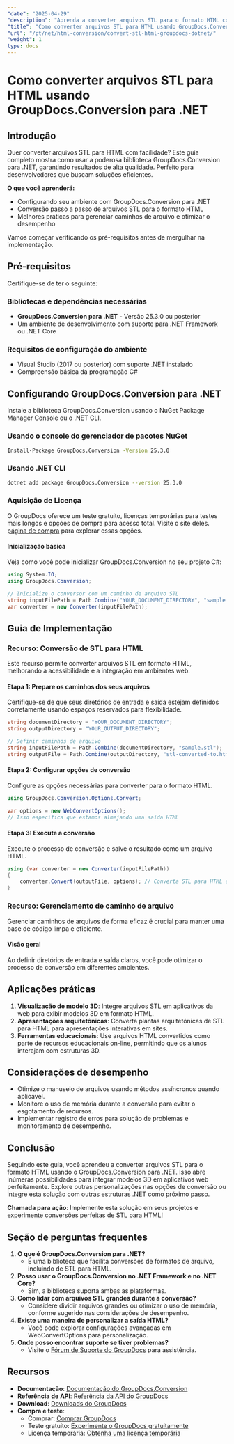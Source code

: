 ```yaml
---
"date": "2025-04-29"
"description": "Aprenda a converter arquivos STL para o formato HTML com facilidade usando o GroupDocs.Conversion para .NET. Este guia fornece instruções passo a passo e práticas recomendadas."
"title": "Como converter arquivos STL para HTML usando GroupDocs.Conversion para .NET - Um guia passo a passo"
"url": "/pt/net/html-conversion/convert-stl-html-groupdocs-dotnet/"
"weight": 1
type: docs
---
```

# Como converter arquivos STL para HTML usando GroupDocs.Conversion para .NET

## Introdução

Quer converter arquivos STL para HTML com facilidade? Este guia completo mostra como usar a poderosa biblioteca GroupDocs.Conversion para .NET, garantindo resultados de alta qualidade. Perfeito para desenvolvedores que buscam soluções eficientes.

**O que você aprenderá:**
- Configurando seu ambiente com GroupDocs.Conversion para .NET
- Conversão passo a passo de arquivos STL para o formato HTML
- Melhores práticas para gerenciar caminhos de arquivo e otimizar o desempenho

Vamos começar verificando os pré-requisitos antes de mergulhar na implementação.

## Pré-requisitos

Certifique-se de ter o seguinte:

### Bibliotecas e dependências necessárias
- **GroupDocs.Conversion para .NET** - Versão 25.3.0 ou posterior
- Um ambiente de desenvolvimento com suporte para .NET Framework ou .NET Core

### Requisitos de configuração do ambiente
- Visual Studio (2017 ou posterior) com suporte .NET instalado
- Compreensão básica da programação C#

## Configurando GroupDocs.Conversion para .NET

Instale a biblioteca GroupDocs.Conversion usando o NuGet Package Manager Console ou o .NET CLI.

### Usando o console do gerenciador de pacotes NuGet
```bash
Install-Package GroupDocs.Conversion -Version 25.3.0
```

### Usando .NET CLI
```bash
dotnet add package GroupDocs.Conversion --version 25.3.0
```

### Aquisição de Licença
O GroupDocs oferece um teste gratuito, licenças temporárias para testes mais longos e opções de compra para acesso total. Visite o site deles. [página de compra](https://purchase.groupdocs.com/buy) para explorar essas opções.

#### Inicialização básica
Veja como você pode inicializar GroupDocs.Conversion no seu projeto C#:
```csharp
using System.IO;
using GroupDocs.Conversion;

// Inicialize o conversor com um caminho de arquivo STL
string inputFilePath = Path.Combine("YOUR_DOCUMENT_DIRECTORY", "sample.stl");
var converter = new Converter(inputFilePath);
```

## Guia de Implementação

### Recurso: Conversão de STL para HTML
Este recurso permite converter arquivos STL em formato HTML, melhorando a acessibilidade e a integração em ambientes web.

#### Etapa 1: Prepare os caminhos dos seus arquivos
Certifique-se de que seus diretórios de entrada e saída estejam definidos corretamente usando espaços reservados para flexibilidade.
```csharp
string documentDirectory = "YOUR_DOCUMENT_DIRECTORY";
string outputDirectory = "YOUR_OUTPUT_DIRECTORY";

// Definir caminhos de arquivo
string inputFilePath = Path.Combine(documentDirectory, "sample.stl");
string outputFile = Path.Combine(outputDirectory, "stl-converted-to.html");
```

#### Etapa 2: Configurar opções de conversão
Configure as opções necessárias para converter para o formato HTML.
```csharp
using GroupDocs.Conversion.Options.Convert;

var options = new WebConvertOptions();
// Isso especifica que estamos almejando uma saída HTML
```

#### Etapa 3: Execute a conversão
Execute o processo de conversão e salve o resultado como um arquivo HTML.
```csharp
using (var converter = new Converter(inputFilePath))
{
    converter.Convert(outputFile, options); // Converta STL para HTML e salve
}
```

### Recurso: Gerenciamento de caminho de arquivo
Gerenciar caminhos de arquivos de forma eficaz é crucial para manter uma base de código limpa e eficiente.

#### Visão geral
Ao definir diretórios de entrada e saída claros, você pode otimizar o processo de conversão em diferentes ambientes.

## Aplicações práticas
1. **Visualização de modelo 3D**: Integre arquivos STL em aplicativos da web para exibir modelos 3D em formato HTML.
2. **Apresentações arquitetônicas**: Converta plantas arquitetônicas de STL para HTML para apresentações interativas em sites.
3. **Ferramentas educacionais**: Use arquivos HTML convertidos como parte de recursos educacionais on-line, permitindo que os alunos interajam com estruturas 3D.

## Considerações de desempenho
- Otimize o manuseio de arquivos usando métodos assíncronos quando aplicável.
- Monitore o uso de memória durante a conversão para evitar o esgotamento de recursos.
- Implementar registro de erros para solução de problemas e monitoramento de desempenho.

## Conclusão
Seguindo este guia, você aprendeu a converter arquivos STL para o formato HTML usando o GroupDocs.Conversion para .NET. Isso abre inúmeras possibilidades para integrar modelos 3D em aplicativos web perfeitamente. Explore outras personalizações nas opções de conversão ou integre esta solução com outras estruturas .NET como próximo passo.

**Chamada para ação**: Implemente esta solução em seus projetos e experimente conversões perfeitas de STL para HTML!

## Seção de perguntas frequentes
1. **O que é GroupDocs.Conversion para .NET?**
   - É uma biblioteca que facilita conversões de formatos de arquivo, incluindo de STL para HTML.
2. **Posso usar o GroupDocs.Conversion no .NET Framework e no .NET Core?**
   - Sim, a biblioteca suporta ambas as plataformas.
3. **Como lidar com arquivos STL grandes durante a conversão?**
   - Considere dividir arquivos grandes ou otimizar o uso de memória, conforme sugerido nas considerações de desempenho.
4. **Existe uma maneira de personalizar a saída HTML?**
   - Você pode explorar configurações avançadas em WebConvertOptions para personalização.
5. **Onde posso encontrar suporte se tiver problemas?**
   - Visite o [Fórum de Suporte do GroupDocs](https://forum.groupdocs.com/c/conversion/10) para assistência.

## Recursos
- **Documentação**: [Documentação do GroupDocs.Conversion](https://docs.groupdocs.com/conversion/net/)
- **Referência de API**: [Referência da API do GroupDocs](https://reference.groupdocs.com/conversion/net/)
- **Download**: [Downloads do GroupDocs](https://releases.groupdocs.com/conversion/net/)
- **Compra e teste**: 
  - Comprar: [Comprar GroupDocs](https://purchase.groupdocs.com/buy)
  - Teste gratuito: [Experimente o GroupDocs gratuitamente](https://releases.groupdocs.com/conversion/net/)
  - Licença temporária: [Obtenha uma licença temporária](https://purchase.groupdocs.com/temporary-license/)